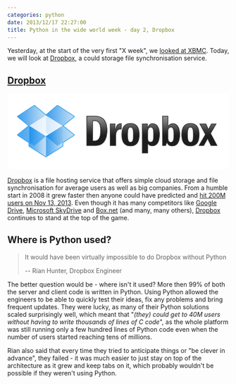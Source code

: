 ```yaml
---
categories: python
date: 2013/12/17 22:27:00
title: Python in the wide world week - day 2, Dropbox
---
```


Yesterday, at the start of the very first "X week", we [looked at
XBMC](/blog/2013/12/16/python-in-the-wide-world-week-day-1-xbmc/). Today, we
will look at [Dropbox], a could storage file synchronisation service.

## [Dropbox]

<a href="https://www.dropbox.com/"><img src="/images/dropbox_logo.png" alt="Dropbox"></a>

[Dropbox] is a file hosting service that offers simple cloud storage and file
synchronisation for average users as well as big companies. From a humble start
in 2008 it grew faster then anyone could have predicted and [hit 200M users on
Nov 13,
2013](http://techcrunch.com/2013/11/13/dropbox-hits-200-million-users-and-announces-new-products-for-businesses/).
Even though it has many competitors like [Google
Drive](http://www.google.com/drive/about.html), [Microsoft
SkyDrive](http://windows.microsoft.com/en-us/skydrive/download) and
[Box.net](https://www.box.com/) (and many, many others), [Dropbox] continues to
stand at the top of the game.

## Where is Python used?

> It would have been virtually impossible to do Dropbox without Python
>
> -- Rian Hunter, Dropbox Engineer

The better question would be - where isn't it used? More then 99% of both the
server and client code is written in Python. Using Python allowed the engineers
to be able to quickly test their ideas, fix any problems and bring frequent
updates. They were lucky, as many of their Python solutions scaled surprisingly
well, which meant that "*(they) could get to 40M users without having to write
thousands of lines of C code*", as the whole platform was still running only a
few hundred lines of Python code even when the number of users started reaching
tens of millions.

Rian also said that every time they tried to anticipate things or "be clever in
advance", they failed - it was much easier to just stay on top of the
architecture as it grew and keep tabs on it, which probably wouldn't be
possible if they weren't using Python.

[Dropbox]: https://www.dropbox.com/

